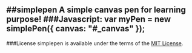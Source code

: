 ##simplepen
A simple canvas pen for learning purpose!
###Javascript:
        var myPen = new simplePen({
            canvas: "#_canvas"
        });
-----------------------
###License
simplepen is available under the terms of the [MIT License](http://www.opensource.org/licenses/mit-license.php).
